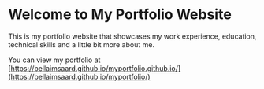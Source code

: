 # Welcome to My Portfolio Website

This is my portfolio website that showcases my work experience, education, technical skills and a little bit more about me. 

You can view my portfolio at [https://bellaimsaard.github.io/myportfolio.github.io/](https://bellaimsaard.github.io/myportfolio/)
